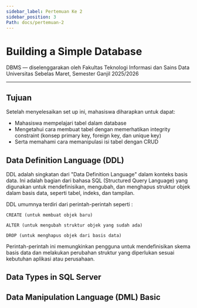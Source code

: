```yaml
---
sidebar_label: Pertemuan Ke 2
sidebar_position: 3
Path: docs/pertemuan-2
---
```


# Building a Simple Database

DBMS — diselenggarakan oleh Fakultas Teknologi Informasi dan Sains Data Universitas Sebelas Maret, Semester Ganjil 2025/2026

---

## Tujuan

Setelah menyelesaikan set up ini, mahasiswa diharapkan untuk dapat:

- Mahasiswa mempelajari tabel dalam database
- Mengetahui cara membuat tabel dengan memerhatikan integrity constraint (konsep primary key, foreign key, dan unique key)
- Serta memahami cara memanipulasi isi tabel dengan CRUD

## Data Definition Language (DDL)
DDL adalah singkatan dari "Data Definition Language" dalam konteks basis data. Ini adalah bagian dari bahasa SQL (Structured Query Language) yang digunakan untuk mendefinisikan, mengubah, dan menghapus struktur objek dalam basis data, seperti tabel, indeks, dan tampilan.

DDL umumnya terdiri dari perintah-perintah seperti :

`CREATE (untuk membuat objek baru)`

`ALTER (untuk mengubah struktur objek yang sudah ada)`

`DROP (untuk menghapus objek dari basis data)`

Perintah-perintah ini memungkinkan pengguna untuk mendefinisikan skema basis data dan melakukan perubahan struktur yang diperlukan sesuai kebutuhan aplikasi atau perusahaan.

## Data Types in SQL Server

## Data Manipulation Language (DML) Basic